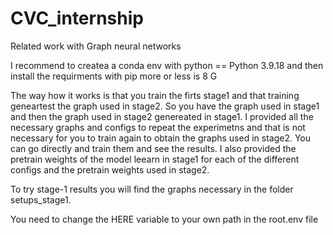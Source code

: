 # CVC_internship
Related work with Graph neural networks

I recommend to createa a conda env with python == Python 3.9.18
and then install the requirments with pip   more or less is 8 G

The way how it works is that you train the firts stage1 and that training geneartest the graph used in stage2. So you have the graph used in stage1 and then the graph used in stage2 genereated in stage1.
I provided all the necessary graphs and configs to repeat the experimetns and that is not necessary for you to train again to obtain the graphs used in stage2. You can go directly and train them and see the results.
I also provided the pretrain weights of the model leearn in stage1 for each of the different configs and the pretrain weights used in stage2.



To try stage-1 results you will find the graphs necessary in the folder setups_stage1. 


You need to change the HERE variable to your own path in the root.env file
